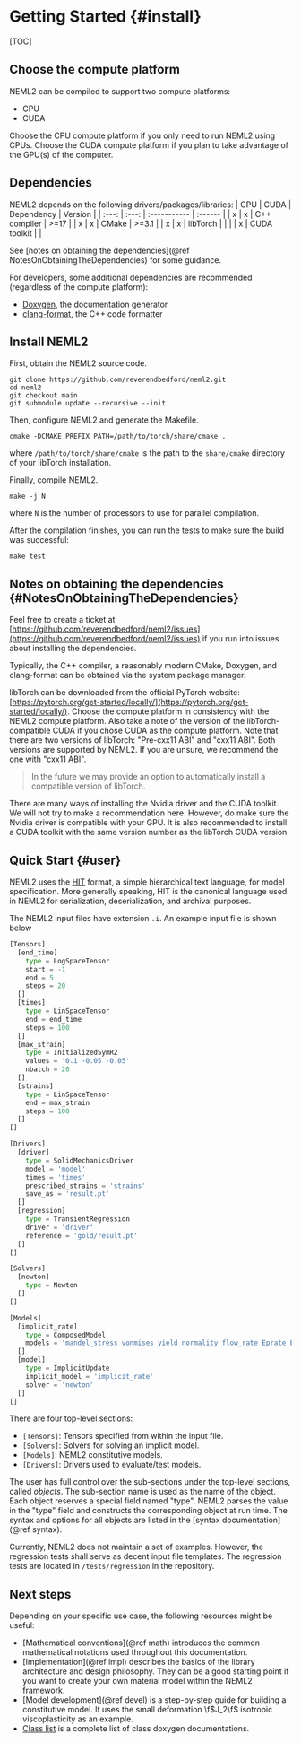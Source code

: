 # Getting Started {#install}

[TOC]

## Choose the compute platform

NEML2 can be compiled to support two compute platforms:
- CPU
- CUDA

Choose the CPU compute platform if you only need to run NEML2 using CPUs. Choose the CUDA compute platform if you plan to take advantage of the GPU(s) of the computer.

## Dependencies

NEML2 depends on the following drivers/packages/libraries:
|  CPU  | CUDA  | Dependency   | Version |
| :---: | :---: | :----------- | :------ |
|   x   |   x   | C++ compiler | >=17    |
|   x   |   x   | CMake        | >=3.1   |
|   x   |   x   | libTorch     |         |
|       |   x   | CUDA toolkit |         |

See [notes on obtaining the dependencies](@ref NotesOnObtainingTheDependencies) for some guidance.

For developers, some additional dependencies are recommended (regardless of the compute platform):
- [Doxygen](https://www.doxygen.nl/), the documentation generator
- [clang-format](https://clang.llvm.org/docs/ClangFormat.html), the C++ code formatter

## Install NEML2

First, obtain the NEML2 source code.

```
git clone https://github.com/reverendbedford/neml2.git
cd neml2
git checkout main
git submodule update --recursive --init
```

Then, configure NEML2 and generate the Makefile.

```
cmake -DCMAKE_PREFIX_PATH=/path/to/torch/share/cmake .
```
where `/path/to/torch/share/cmake` is the path to the `share/cmake` directory of your libTorch installation.

Finally, compile NEML2.

```
make -j N
```
where `N` is the number of processors to use for parallel compilation.

After the compilation finishes, you can run the tests to make sure the build was successful:
```
make test
```

## Notes on obtaining the dependencies {#NotesOnObtainingTheDependencies}

Feel free to create a ticket at [https://github.com/reverendbedford/neml2/issues](https://github.com/reverendbedford/neml2/issues) if you run into issues about installing the dependencies.

Typically, the C++ compiler, a reasonably modern CMake, Doxygen, and clang-format can be obtained via the system package manager.

libTorch can be downloaded from the official PyTorch website: [https://pytorch.org/get-started/locally/](https://pytorch.org/get-started/locally/). Choose the compute platform in consistency with the NEML2 compute platform. Also take a note of the version of the libTorch-compatible CUDA if you chose CUDA as the compute platform. Note that there are two versions of libTorch: "Pre-cxx11 ABI" and "cxx11 ABI". Both versions are supported by NEML2. If you are unsure, we recommend the one with "cxx11 ABI".

> In the future we may provide an option to automatically install a compatible version of libTorch.

There are many ways of installing the Nvidia driver and the CUDA toolkit. We will not try to make a recommendation here. However, do make sure the Nvidia driver is compatible with your GPU. It is also recommended to install a CUDA toolkit with the same version number as the libTorch CUDA version.

## Quick Start {#user}

NEML2 uses the [HIT](https://github.com/idaholab/hit) format, a simple hierarchical text language, for model specification. More generally speaking, HIT is the canonical language used in NEML2 for serialization, deserialization, and archival purposes.

The NEML2 input files have extension `.i`. An example input file is shown below
```python
[Tensors]
  [end_time]
    type = LogSpaceTensor
    start = -1
    end = 5
    steps = 20
  []
  [times]
    type = LinSpaceTensor
    end = end_time
    steps = 100
  []
  [max_strain]
    type = InitializedSymR2
    values = '0.1 -0.05 -0.05'
    nbatch = 20
  []
  [strains]
    type = LinSpaceTensor
    end = max_strain
    steps = 100
  []
[]

[Drivers]
  [driver]
    type = SolidMechanicsDriver
    model = 'model'
    times = 'times'
    prescribed_strains = 'strains'
    save_as = 'result.pt'
  []
  [regression]
    type = TransientRegression
    driver = 'driver'
    reference = 'gold/result.pt'
  []
[]

[Solvers]
  [newton]
    type = Newton
  []
[]

[Models]
  [implicit_rate]
    type = ComposedModel
    models = 'mandel_stress vonmises yield normality flow_rate Eprate Erate Eerate elasticity integrate_stress'
  []
  [model]
    type = ImplicitUpdate
    implicit_model = 'implicit_rate'
    solver = 'newton'
  []
[]
```
There are four top-level sections:
- `[Tensors]`: Tensors specified from within the input file.
- `[Solvers]`: Solvers for solving an implicit model.
- `[Models]`: NEML2 constitutive models.
- `[Drivers]`: Drivers used to evaluate/test models.

The user has full control over the sub-sections under the top-level sections, called _objects_. The sub-section name is used as the name of the object. Each object reserves a special field named "type". NEML2 parses the value in the "type" field and constructs the corresponding object at run time. The syntax and options for all objects are listed in the [syntax documentation](@ref syntax).

Currently, NEML2 does not maintain a set of examples. However, the regression tests shall serve as decent input file templates. The regression tests are located in `/tests/regression` in the repository.


## Next steps

Depending on your specific use case, the following resources might be useful:

- [Mathematical conventions](@ref math) introduces the common mathematical notations used throughout this documentation.
- [Implementation](@ref impl) describes the basics of the library architecture and design philosophy. They can be a good starting point if you want to create your own material model within the NEML2 framework.
- [Model development](@ref devel) is a step-by-step guide for building a constitutive model. It uses the small deformation \f$J_2\f$ isotropic viscoplasticity as an example.
- [Class list](https://reverendbedford.github.io/neml2/annotated.html) is a complete list of class doxygen documentations.
